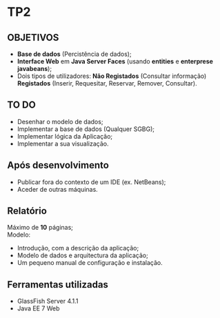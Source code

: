 # TP2

## OBJETIVOS

- **Base de dados** (Percistência de dados);
- **Interface Web** em **Java Server Faces** (usando **entities** e **enterprese javabeans**);
- Dois tipos de utilizadores: **Não Registados** (Consultar informação) **Registados** (Inserir, Requesitar, Reservar, Remover, Consultar).

## TO DO 
- Desenhar o modelo de dados;
- Implementar a base de dados (Qualquer SGBG);
- Implementar lógica da Aplicação;
- Implementar a sua visualização.

## Após desenvolvimento
- Publicar fora do contexto de um IDE (ex. NetBeans);
- Aceder de outras máquinas.

## Relatório
Máximo de __10__ páginas;
<br>
Modelo:
- Introdução, com a descrição da aplicação;
- Modelo de dados e arquitectura da aplicação;
- Um pequeno manual de configuração e instalação.

## Ferramentas utilizadas
- GlassFish Server 4.1.1
- Java EE 7 Web
